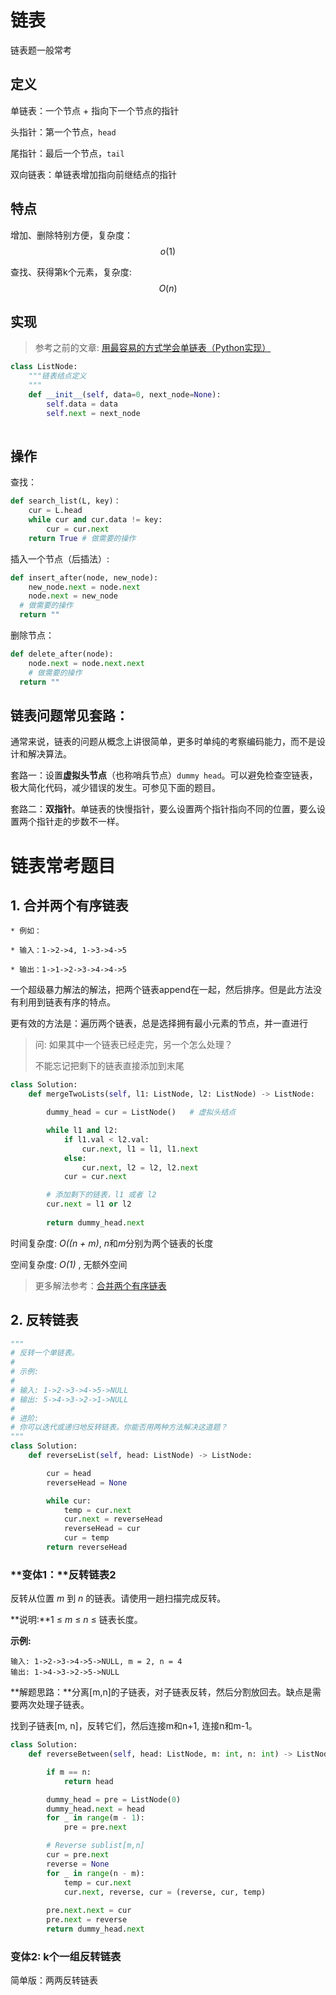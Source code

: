 # 链表

链表题一般常考



## 定义

单链表：一个节点 + 指向下一个节点的指针

头指针：第一个节点，`head`

尾指针：最后一个节点，`tail`

双向链表：单链表增加指向前继结点的指针

## 特点

增加、删除特别方便，复杂度：$$ o(1) $$

查找、获得第k个元素，复杂度: $$ O(n) $$



## 实现

> 参考之前的文章: [用最容易的方式学会单链表（Python实现）](https://blog.csdn.net/yuzhou_1shu/article/details/102825236)

```python
class ListNode:
    """链表结点定义
    """
    def __init__(self, data=0, next_node=None):
        self.data = data
        self.next = next_node
        
```

## 操作

查找：

```python
def search_list(L, key)：
	cur = L.head
	while cur and cur.data != key:
		cur = cur.next
	return True # 做需要的操作
```

插入一个节点（后插法）:

```python
def insert_after(node, new_node):
	new_node.next = node.next
	node.next = new_node
  # 做需要的操作
  return ""
```

删除节点：

```python
def delete_after(node):
	node.next = node.next.next
	# 做需要的操作
  return ""
```

## **链表问题常见套路：**

通常来说，链表的问题从概念上讲很简单，更多时单纯的考察编码能力，而不是设计和解决算法。

套路一：设置**虚拟头节点**（也称哨兵节点）`dummy head`。可以避免检查空链表，极大简化代码，减少错误的发生。可参见下面的题目。

套路二：**双指针**。单链表的快慢指针，要么设置两个指针指向不同的位置，要么设置两个指针走的步数不一样。



# 链表常考题目

## 1. 合并两个有序链表

```
* 例如：

* 输入：1->2->4, 1->3->4->5

* 输出：1->1->2->3->4->4->5
```

一个超级暴力解法的解法，把两个链表append在一起，然后排序。但是此方法没有利用到链表有序的特点。

更有效的方法是：遍历两个链表，总是选择拥有最小元素的节点，并一直进行

> 问: 如果其中一个链表已经走完，另一个怎么处理？
>
> 不能忘记把剩下的链表直接添加到末尾

```python
class Solution:
    def mergeTwoLists(self, l1: ListNode, l2: ListNode) -> ListNode:

        dummy_head = cur = ListNode()   # 虚拟头结点

        while l1 and l2:
            if l1.val < l2.val:
                cur.next, l1 = l1, l1.next
            else:
                cur.next, l2 = l2, l2.next
            cur = cur.next

        # 添加剩下的链表，l1 或者 l2
        cur.next = l1 or l2
        
        return dummy_head.next
```

时间复杂度:  *O((n + m)*, *n*和*m*分别为两个链表的长度

空间复杂度: *O(1)* , 无额外空间

> 更多解法参考：[合并两个有序链表](https://yuzhoustayhungry.github.io/post/%E5%89%91%E6%8C%87offer-25%E5%90%88%E5%B9%B6%E4%B8%A4%E4%B8%AA%E6%9C%89%E5%BA%8F%E9%93%BE%E8%A1%A8/)

## 2. 反转链表

```python
"""
# 反转一个单链表。
# 
# 示例:
# 
# 输入: 1->2->3->4->5->NULL
# 输出: 5->4->3->2->1->NULL
# 
# 进阶:
# 你可以迭代或递归地反转链表。你能否用两种方法解决这道题？
"""
class Solution:
    def reverseList(self, head: ListNode) -> ListNode:

        cur = head
        reverseHead = None

        while cur:
            temp = cur.next
            cur.next = reverseHead
            reverseHead = cur
            cur = temp
        return reverseHead
```

### **变体1：**反转链表2

反转从位置 *m* 到 *n* 的链表。请使用一趟扫描完成反转。

**说明:**1 ≤ *m* ≤ *n* ≤ 链表长度。

**示例:**

```
输入: 1->2->3->4->5->NULL, m = 2, n = 4
输出: 1->4->3->2->5->NULL
```

**解题思路：**分离[m,n]的子链表，对子链表反转，然后分割放回去。缺点是需要两次处理子链表。

找到子链表[m, n]，反转它们，然后连接m和n+1, 连接n和m-1。

```python
class Solution:
    def reverseBetween(self, head: ListNode, m: int, n: int) -> ListNode:

        if m == n:
            return head

        dummy_head = pre = ListNode(0)
        dummy_head.next = head
        for _ in range(m - 1):
            pre = pre.next

        # Reverse sublist[m,n]
        cur = pre.next
        reverse = None
        for _ in range(n - m):     
            temp = cur.next
            cur.next, reverse, cur = (reverse, cur, temp)
        
        pre.next.next = cur
        pre.next = reverse
        return dummy_head.next
```

### 变体2: k个一组反转链表

简单版：两两反转链表





